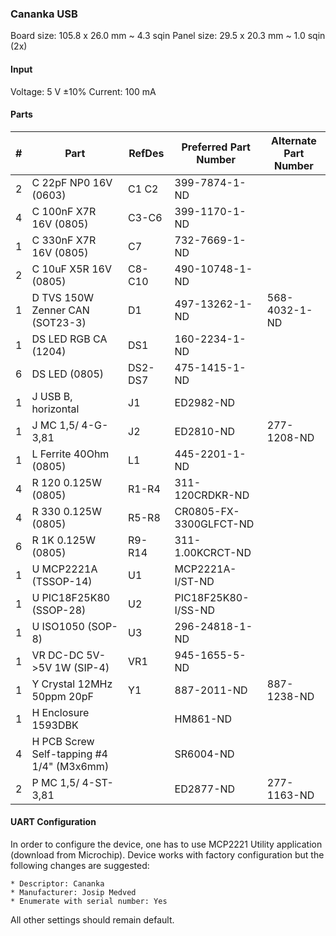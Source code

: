 ### Cananka USB ###

Board size: 105.8 x 26.0 mm ~ 4.3 sqin
Panel size: 29.5 x 20.3 mm ~ 1.0 sqin (2x)


#### Input ####

Voltage: 5 V ±10%
Current: 100 mA


#### Parts ####

|  # | Part                                      | RefDes  | Preferred Part Number      | Alternate Part Number           |
|---:|-------------------------------------------|---------|----------------------------|---------------------------------|
|  2 | C 22pF NP0 16V (0603)                     | C1 C2   | 399-7874-1-ND              |                                 |
|  4 | C 100nF X7R 16V (0805)                    | C3-C6   | 399-1170-1-ND              |                                 |
|  1 | C 330nF X7R 16V (0805)                    | C7      | 732-7669-1-ND              |                                 |
|  2 | C 10uF X5R 16V (0805)                     | C8-C10  | 490-10748-1-ND             |                                 |
|  1 | D TVS 150W Zenner CAN (SOT23-3)           | D1      | 497-13262-1-ND             | 568-4032-1-ND                   |
|  1 | DS LED RGB CA (1204)                      | DS1     | 160-2234-1-ND              |                                 |
|  6 | DS LED (0805)                             | DS2-DS7 | 475-1415-1-ND              |                                 |
|  1 | J USB B, horizontal                       | J1      | ED2982-ND                  |                                 |
|  1 | J MC 1,5/ 4-G-3,81                        | J2      | ED2810-ND                  | 277-1208-ND                     |
|  1 | L Ferrite 40Ohm (0805)                    | L1      | 445-2201-1-ND              |                                 |
|  4 | R 120 0.125W (0805)                       | R1-R4   | 311-120CRDKR-ND            |                                 |
|  4 | R 330 0.125W (0805)                       | R5-R8   | CR0805-FX-3300GLFCT-ND     |                                 |
|  6 | R 1K 0.125W (0805)                        | R9-R14  | 311-1.00KCRCT-ND           |                                 |
|  1 | U MCP2221A (TSSOP-14)                     | U1      | MCP2221A-I/ST-ND           |                                 |
|  1 | U PIC18F25K80 (SSOP-28)                   | U2      | PIC18F25K80-I/SS-ND        |                                 |
|  1 | U ISO1050 (SOP-8)                         | U3      | 296-24818-1-ND             |                                 |
|  1 | VR DC-DC 5V->5V 1W (SIP-4)                | VR1     | 945-1655-5-ND              |                                 |
|  1 | Y Crystal 12MHz 50ppm 20pF                | Y1      | 887-2011-ND                | 887-1238-ND                     |
|  1 | H Enclosure 1593DBK                       |         | HM861-ND                   |                                 |
|  4 | H PCB Screw Self-tapping #4 1/4" (M3x6mm) |         | SR6004-ND                  |                                 |
|  2 | P MC 1,5/ 4-ST-3,81                       |         | ED2877-ND                  | 277-1163-ND                     |



#### UART Configuration ####

In order to configure the device, one has to use MCP2221 Utility application
(download from Microchip). Device works with factory configuration but the
following changes are suggested:

    * Descriptor: Cananka
    * Manufacturer: Josip Medved
    * Enumerate with serial number: Yes

All other settings should remain default.
